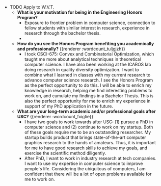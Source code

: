 - TODO Apply to W.V.T.
	- **What is your motivation for being in the Engineering Honors Program?**
		- Exposure to frontier problem in computer science, connection to fellow students with similar interest in research, experience in research through the bachelor thesis.
		-
	- **How do you see the Honors Program benefiting you academically and professionally?** {{renderer :wordcount_tuljgjzh}}
		- I took CSCI-675: Convex and Combinatorial Optimization, which taught me more about analytical techniques in theoretical computer science.  I have also been working at the ICAROS lab doing research in quality diversity optimization. I want to combine what I learned in classes with my current research to advance computer science research. I see the Honors Program as the perfect opportunity to do this. I will be able to enrich my knowledge in research, helping me find interesting problems to work on, and cumulate my findings in a Bachelor Thesis. This is also the perfect opportunity for me to enrich my experience in support of my PhD application in the future.
	- **What are your long-term academic and/or professional goals after USC?** {{renderer :wordcount_fxigtie}}
		- I have two goals to work towards after USC: (1) pursue a PhD in computer science and (2) continue to work on my startup. Both of these goals require me to be an outstanding researcher. My startup builds product that brings state-of-the-art computer graphics research to the hands of amateurs. Thus, it is important for me to have good research skills to achieve my goals, and exercise the scientific method diligently.
		- After PhD, I want to work in industry research at tech companies. I want to use my expertise in computer science to improve people's life. Considering the ubiquitous of computers, I am confident that there will be a lot of open problems available for me to work on.